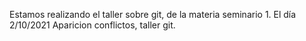 Estamos realizando el taller sobre git, de la materia seminario 1. El día 2/10/2021
Aparicion conflictos, taller git.